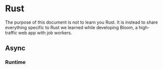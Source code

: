 # Rust

The purpose of this document is not to learn you Rust. It is instead to share everything specific
to Rust we learned while developing Bloom, a high-traffic web app with job workers.


## Async


### Runtime
